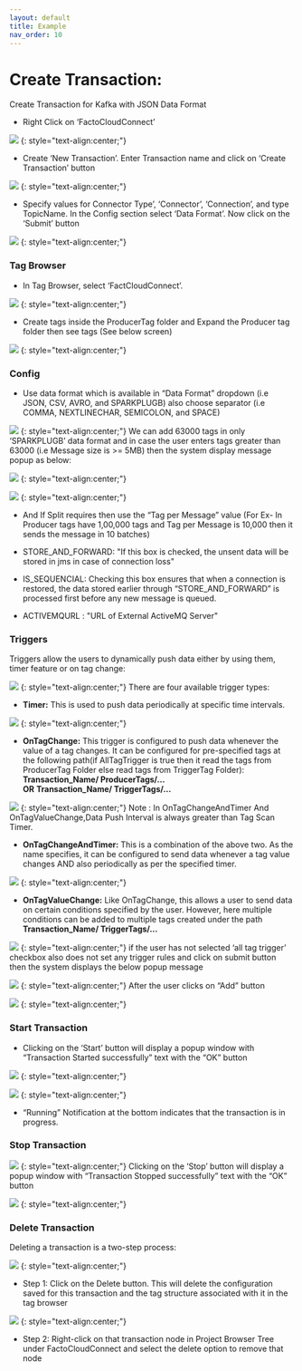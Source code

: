 ```yaml
---
layout: default
title: Example
nav_order: 10
---
```

# Create Transaction:
Create Transaction for Kafka with JSON Data Format
 *  Right Click on ‘FactoCloudConnect’

![](../../assets/images/resource.png)
{: style="text-align:center;"}
 *  Create ‘New Transaction’. Enter Transaction name and click on ‘Create   Transaction’ button
 
![](../../assets/images/resourcenodecreation.png)
{: style="text-align:center;"}
 *  Specify values for Connector Type’, ‘Connector’, ‘Connection’, and type TopicName.  In the Config section select ‘Data Format’. Now click on the ‘Submit’ button

![](../../assets/images/Connecors.png)
{: style="text-align:center;"}
### Tag Browser
*  In Tag Browser, select ‘FactCloudConnect’.

![](../../assets/images/tagbrowser.png)
{: style="text-align:center;"}
*  Create tags inside the ProducerTag folder and Expand the Producer tag folder then see tags  (See below screen)

![](../../assets/images/produerTags.png)
{: style="text-align:center;"}
### Config
*  Use data format which is available in “Data Format” dropdown (i.e JSON, CSV, AVRO, and SPARKPLUGB) also choose separator (i.e COMMA, NEXTLINECHAR, SEMICOLON, and SPACE)

![](../../assets/images/datatype.png)
{: style="text-align:center;"}
We can add 63000 tags in only  ‘SPARKPLUGB’ data format and in case the user enters tags greater than 63000 (i.e Message size is >= 5MB) then the system display message popup as below:

![](../../assets/images/sizemsg.png)
{: style="text-align:center;"}

![](../../assets/images/tagpermsg.png)
{: style="text-align:center;"}
   * And If Split requires then use the “Tag per Message” value  (For Ex- In Producer tags have 1,00,000 tags and Tag per Message is 10,000 then it sends the message in 10  batches)

   * STORE_AND_FORWARD: "If this box is checked, the unsent data will be stored in jms in case of connection loss"     
   * IS_SEQUENCIAL: Checking this box ensures that when a connection is restored, the data stored earlier through “STORE_AND_FORWARD” is processed first before any new message is queued.                     
   *  ACTIVEMQURL  : "URL of External ActiveMQ Server"

### Triggers

Triggers allow the users to dynamically push data either by using them, timer feature or on tag change:

![](../../assets/images/timetrigger.png)
{: style="text-align:center;"}
There are four available trigger types:
 * **Timer:**  This is used to push data periodically at specific time intervals. 

![](../../assets/images/trigger.png)
{: style="text-align:center;"}
 * **OnTagChange:** This trigger is configured to push data whenever the value of a tag changes. It can be configured for pre-specified tags at the following path(if AllTagTrigger is true then it read the tags from ProducerTag Folder else read tags from TriggerTag Folder):
**Transaction_Name/ ProducerTags/…**          
               **OR**
**Transaction_Name/ TriggerTags/…** 

![](../../assets/images/ontagchangetrigger.png)
{: style="text-align:center;"}
Note : In OnTagChangeAndTimer And OnTagValueChange,Data Push Interval is always greater than Tag Scan Timer.


* **OnTagChangeAndTimer:** This is a combination of the above two. As the name specifies, it can be configured to send data whenever a tag value changes AND also periodically as per the specified timer. 

![](../../assets/images/ontagchangeandtimertrigger.png)
{: style="text-align:center;"}
* **OnTagValueChange:** Like OnTagChange, this allows a user to send data on certain conditions specified by the user. However, here multiple conditions can be added to multiple tags created under the path 
 **Transaction_Name/ TriggerTags/…**
 
![](../../assets/images/valuechangetrigger.png)
{: style="text-align:center;"}
 if the user has not selected ‘all tag trigger’ checkbox also does not set any trigger rules and click on submit button then the system displays the below popup message 
 
 ![](../../assets/images/triggerrulemsg.png)
{: style="text-align:center;"}
After the user clicks on “Add” button

![](../../assets/images/createtriggerrulemsg.png)
{: style="text-align:center;"}
### Start Transaction

* Clicking on the ‘Start’ button will display a popup window with “Transaction Started successfully” text with the “OK” button

![](../../assets/images/starttransactionbtn.png)
{: style="text-align:center;"}

![](../../assets/images/startbtn.png)
{: style="text-align:center;"}
* “Running” Notification at the bottom indicates that the transaction is in progress. 
### Stop Transaction

![](../../assets/images/stopbtn.png)
{: style="text-align:center;"}
Clicking on the ‘Stop’ button will display a popup window with “Transaction  Stopped successfully” text with the “OK” button

![](../../assets/images/transactionstop.png)
{: style="text-align:center;"}

### Delete Transaction

Deleting a transaction is a two-step process:

![](../../assets/images/deleteoption.png)
{: style="text-align:center;"}
* Step 1: Click on the Delete button. This will delete the configuration saved for this transaction and the tag structure associated with it in the tag browser

![](../../assets/images/deletetransaction.png)
{: style="text-align:center;"}
* Step 2: Right-click on that transaction node in Project Browser Tree under FactoCloudConnect and select the delete option to remove that node 





